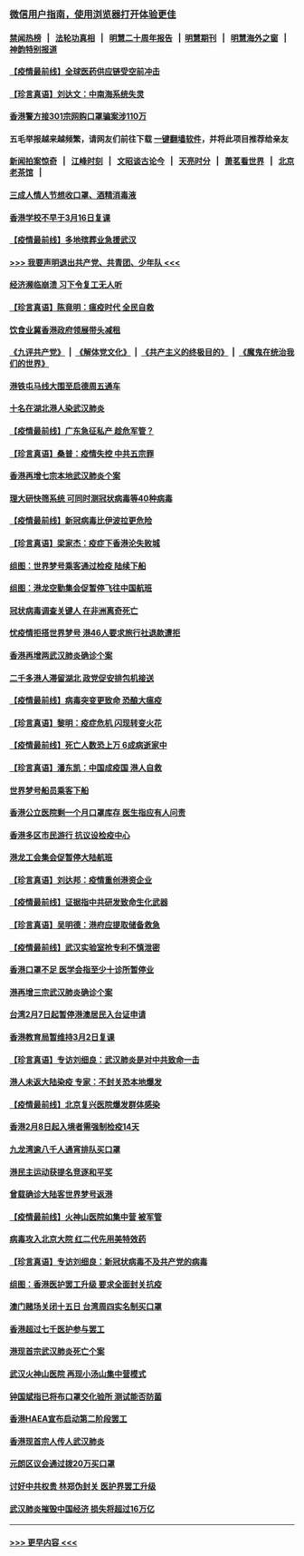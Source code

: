 ### [微信用户指南，使用浏览器打开体验更佳](https://github.com/gfw-breaker/banned-news1/blob/master/indexes/wechat-guide.md?t=0)
#### [禁闻热榜](热点新闻.md?t=0)  &nbsp;&nbsp;|&nbsp;&nbsp; [法轮功真相](https://github.com/gfw-breaker/truth/blob/master/README.md?t=0) &nbsp;&nbsp;|&nbsp;&nbsp; [明慧二十周年报告](https://github.com/gfw-breaker/mh-reports/blob/master/README.md?t=0) &nbsp;&nbsp;|&nbsp;&nbsp;[明慧期刊](https://github.com/gfw-breaker/mh-qikan) &nbsp;&nbsp;|&nbsp;&nbsp; [明慧海外之窗](https://github.com/gfw-breaker/mh-news/blob/master/README.md?t=0) &nbsp;&nbsp;|&nbsp;&nbsp; [神韵特别报道](https://github.com/gfw-breaker/mh-news/blob/master/shenyun.md?t=0)
#### [【疫情最前线】全球医药供应链受空前冲击](../pages/nsc415/n11869614.md?t=02160022) 
#### [【珍言真语】刘达文：中南海系统失灵](../pages/nsc415/n11869465.md?t=02160022) 
#### [香港警方接301宗网购口罩骗案涉110万](../pages/nsc415/n11867572.md?t=02160022) 
#### 五毛举报越来越频繁，请网友们前往下载 [一键翻墙软件](https://github.com/gfw-breaker/ssr-accounts)，并将此项目推荐给亲友
#### [新闻拍案惊奇](https://github.com/gfw-breaker/banned-news1/blob/master/pages/link4.md) &nbsp;&nbsp;|&nbsp;&nbsp; [江峰时刻](https://github.com/gfw-breaker/banned-news1/blob/master/pages/link4.md) &nbsp;&nbsp;|&nbsp;&nbsp; [文昭谈古论今](https://github.com/gfw-breaker/banned-news1/blob/master/pages/link4.md) &nbsp;&nbsp;|&nbsp;&nbsp; [天亮时分](https://github.com/gfw-breaker/banned-news1/blob/master/pages/link4.md) &nbsp;&nbsp;|&nbsp;&nbsp; [萧茗看世界](https://github.com/gfw-breaker/banned-news1/blob/master/pages/link4.md) &nbsp;&nbsp;|&nbsp;&nbsp; [北京老茶馆](https://github.com/gfw-breaker/banned-news1/blob/master/pages/link4.md) &nbsp;&nbsp;|&nbsp;&nbsp; 
#### [三成人情人节想收口罩、酒精消毒液](../pages/nsc415/n11867523.md?t=02160022) 
#### [香港学校不早于3月16日复课](../pages/nsc415/n11867498.md?t=02160022) 
#### [【疫情最前线】多地殡葬业急援武汉](../pages/nsc415/n11866914.md?t=02160022) 
#### [>>> 我要声明退出共产党、共青团、少年队 <<<](https://github.com/begood0513/goodnews/blob/master/quit/letter.md) 
#### [经济濒临崩溃 习下令复工无人听](../pages/nsc415/n11867269.md?t=02160022) 
#### [【珍言真语】陈竟明：瘟疫时代 全民自救](../pages/nsc415/n11866765.md?t=02160022) 
#### [饮食业冀香港政府领展带头减租](../pages/nsc415/n11864876.md?t=02160022) 
#### [《九评共产党》](https://github.com/begood0513/9ping.md/blob/master/README.md) &nbsp;|&nbsp; [《解体党文化》](../../../../jtdwh.md/blob/master/README.md)  &nbsp;|&nbsp; [《共产主义的终极目的》](../../../../gczydzjmd.md/blob/master/README.md) &nbsp;|&nbsp; [《魔鬼在统治我们的世界》](../../../../mgztzwmdsj.md/blob/master/README.md) 
#### [港铁屯马线大围至启德周五通车](../pages/nsc415/n11864842.md?t=02160022) 
#### [十名在湖北港人染武汉肺炎](../pages/nsc415/n11864807.md?t=02160022) 
#### [【疫情最前线】广东急征私产 趁危军管？](../pages/nsc415/n11864205.md?t=02160022) 
#### [【珍言真语】桑普：疫情失控 中共五宗罪](../pages/nsc415/n11864157.md?t=02160022) 
#### [香港再增七宗本地武汉肺炎个案](../pages/nsc415/n11862405.md?t=02160022) 
#### [理大研快筛系统 可同时测冠状病毒等40种病毒](../pages/nsc415/n11862376.md?t=02160022) 
#### [【疫情最前线】新冠病毒比伊波拉更危险](../pages/nsc415/n11862199.md?t=02160022) 
#### [【珍言真语】梁家杰：疫症下香港沦失败城](../pages/nsc415/n11861588.md?t=02160022) 
#### [组图：世界梦号乘客通过检疫 陆续下船](../pages/nsc415/n11858302.md?t=02160022) 
#### [组图：港龙空勤集会促暂停飞往中国航班](../pages/nsc415/n11858190.md?t=02160022) 
#### [冠状病毒调查关键人 在非洲离奇死亡](../pages/nsc415/n11859798.md?t=02160022) 
#### [忧疫情拒搭世界梦号 港46人要求旅行社退款遭拒](../pages/nsc415/n11859849.md?t=02160022) 
#### [香港再增两武汉肺炎确诊个案](../pages/nsc415/n11859833.md?t=02160022) 
#### [二千多港人滞留湖北 政党促安排包机接送](../pages/nsc415/n11859831.md?t=02160022) 
#### [【疫情最前线】病毒突变更致命 恐酿大瘟疫](../pages/nsc415/n11859604.md?t=02160022) 
#### [【珍言真语】黎明：疫症危机 闪现转变火花](../pages/nsc415/n11859199.md?t=02160022) 
#### [【疫情最前线】死亡人数恐上万 6成病逝家中](../pages/nsc415/n11856687.md?t=02160022) 
#### [【珍言真语】潘东凯：中国成疫国 港人自救](../pages/nsc415/n11856962.md?t=02160022) 
#### [世界梦号船员乘客下船](../pages/nsc415/n11856883.md?t=02160022) 
#### [香港公立医院剩一个月口罩库存 医生指应有人问责](../pages/nsc415/n11856875.md?t=02160022) 
#### [香港多区市民游行 抗议设检疫中心](../pages/nsc415/n11856866.md?t=02160022) 
#### [港龙工会集会促暂停大陆航班](../pages/nsc415/n11856840.md?t=02160022) 
#### [【珍言真语】刘达邦：疫情重创港资企业](../pages/nsc415/n11854274.md?t=02160022) 
#### [【疫情最前线】证据指中共研发致命生化武器](../pages/nsc415/n11853087.md?t=02160022) 
#### [【珍言真语】吴明德：港府应提取储备救急](../pages/nsc415/n11852734.md?t=02160022) 
#### [【疫情最前线】武汉实验室抢专利不慎泄密](../pages/nsc415/n11850310.md?t=02160022) 
#### [香港口罩不足 医学会指至少十诊所暂停业](../pages/nsc415/n11850301.md?t=02160022) 
#### [港再增三宗武汉肺炎确诊个案](../pages/nsc415/n11850328.md?t=02160022) 
#### [台湾2月7日起暂停港澳居民入台证申请](../pages/nsc415/n11850304.md?t=02160022) 
#### [香港教育局暂维持3月2日复课](../pages/nsc415/n11850260.md?t=02160022) 
#### [【珍言真语】专访刘细良：武汉肺炎是对中共致命一击](../pages/nsc415/n11849934.md?t=02160022) 
#### [港人未返大陆染疫 专家：不封关恐本地爆发](../pages/nsc415/n11848021.md?t=02160022) 
#### [【疫情最前线】北京复兴医院爆发群体感染](../pages/nsc415/n11847626.md?t=02160022) 
#### [香港2月8日起入境者需强制检疫14天](../pages/nsc415/n11847658.md?t=02160022) 
#### [九龙湾逾八千人通宵排队买口罩](../pages/nsc415/n11847647.md?t=02160022) 
#### [港民主运动获提名竞逐和平奖](../pages/nsc415/n11847633.md?t=02160022) 
#### [曾载确诊大陆客世界梦号返港](../pages/nsc415/n11847608.md?t=02160022) 
#### [【疫情最前线】火神山医院如集中营 被军管](../pages/nsc415/n11847524.md?t=02160022) 
#### [病毒攻入北京大院 红二代先用美特效药](../pages/nsc415/n11847427.md?t=02160022) 
#### [【珍言真语】专访刘细良：新冠状病毒不及共产党的病毒](../pages/nsc415/n11847164.md?t=02160022) 
#### [组图：香港医护罢工升级 要求全面封关抗疫](../pages/nsc415/n11844107.md?t=02160022) 
#### [澳门赌场关闭十五日 台湾周四实名制买口罩](../pages/nsc415/n11845083.md?t=02160022) 
#### [香港超过七千医护参与罢工](../pages/nsc415/n11845051.md?t=02160022) 
#### [港现首宗武汉肺炎死亡个案](../pages/nsc415/n11844998.md?t=02160022) 
#### [武汉火神山医院 再现小汤山集中营模式](../pages/nsc415/n11844763.md?t=02160022) 
#### [钟国斌指已将布口罩交化验所 测试能否防菌](../pages/nsc415/n11842783.md?t=02160022) 
#### [香港HAEA宣布启动第二阶段罢工](../pages/nsc415/n11842723.md?t=02160022) 
#### [香港现首宗人传人武汉肺炎](../pages/nsc415/n11842766.md?t=02160022) 
#### [元朗区议会通过拨20万买口罩](../pages/nsc415/n11842754.md?t=02160022) 
#### [讨好中共权贵 林郑伪封关 医护界罢工升级](../pages/nsc415/n11842359.md?t=02160022) 
#### [武汉肺炎摧毁中国经济 损失将超过16万亿](../pages/nsc415/n11839723.md?t=02160022) 

----
#### [ >>> 更早内容 <<< ](../indexes/nsc415-earlier.md)
